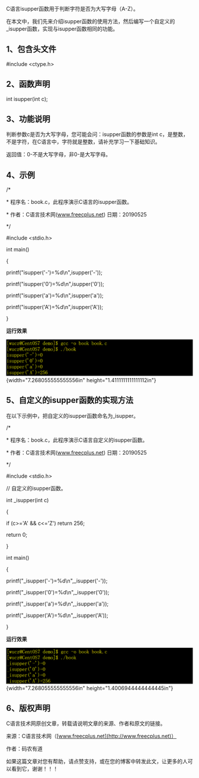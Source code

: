 C语言isupper函数用于判断字符是否为大写字母（A-Z）。

在本文中，我们先来介绍isupper函数的使用方法，然后编写一个自定义的_isupper函数，实现与isupper函数相同的功能。

## 1、包含头文件

#include \<ctype.h\>

## 2、函数声明

int isupper(int c);

## 3、功能说明

判断参数c是否为大写字母，您可能会问：isupper函数的参数是int
c，是整数，不是字符，在C语言中，字符就是整数，请补充学习一下基础知识。

返回值：0-不是大写字母，非0-是大写字母。

## 4、示例

/\*

\* 程序名：book.c，此程序演示C语言的isupper函数。

\* 作者：C语言技术网(www.freecplus.net) 日期：20190525

\*/

#include \<stdio.h\>

int main()

{

printf(\"isupper(\'-\')=%d\\n\",isupper(\'-\'));

printf(\"isupper(\'0\')=%d\\n\",isupper(\'0\'));

printf(\"isupper(\'a\')=%d\\n\",isupper(\'a\'));

printf(\"isupper(\'A\')=%d\\n\",isupper(\'A\'));

}

**运行效果**

![](/images/77/media/image1.png){width="7.268055555555556in"
height="1.4111111111111112in"}

## 5、自定义的isupper函数的实现方法

在以下示例中，把自定义的isupper函数命名为_isupper。

/\*

\* 程序名：book.c，此程序演示C语言自定义的isupper函数。

\* 作者：C语言技术网(www.freecplus.net) 日期：20190525

\*/

#include \<stdio.h\>

// 自定义的isupper函数。

int \_isupper(int c)

{

if (c\>=\'A\' && c\<=\'Z\') return 256;

return 0;

}

int main()

{

printf(\"\_isupper(\'-\')=%d\\n\",\_isupper(\'-\'));

printf(\"\_isupper(\'0\')=%d\\n\",\_isupper(\'0\'));

printf(\"\_isupper(\'a\')=%d\\n\",\_isupper(\'a\'));

printf(\"\_isupper(\'A\')=%d\\n\",\_isupper(\'A\'));

}

**运行效果**

![](/images/77/media/image2.png){width="7.268055555555556in"
height="1.4006944444444445in"}

## 6、版权声明

C语言技术网原创文章，转载请说明文章的来源、作者和原文的链接。

来源：C语言技术网（[www.freecplus.net](http://www.freecplus.net)）

作者：码农有道

如果这篇文章对您有帮助，请点赞支持，或在您的博客中转发此文，让更多的人可以看到它，谢谢！！！
